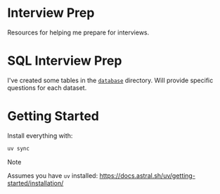 # Interview Prep
Resources for helping me prepare for interviews.

# SQL Interview Prep
I've created some tables in the [`database`](./database/) directory.
Will provide specific questions for each dataset.

# Getting Started
Install everything with:
```bash
uv sync
```

> [!NOTE]
> Assumes you have `uv` installed: https://docs.astral.sh/uv/getting-started/installation/
